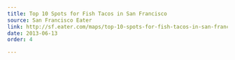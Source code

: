 ```yaml
---
title: Top 10 Spots for Fish Tacos in San Francisco
source: San Francisco Eater
link: http://sf.eater.com/maps/top-10-spots-for-fish-tacos-in-san-francisco/list
date: 2013-06-13
order: 4

---
```


